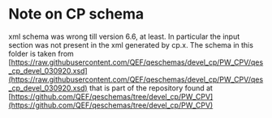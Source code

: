 # Note on CP schema

xml schema was wrong till version 6.6, at least. In particular the input section was not present in the xml generated by cp.x.
The schema in this folder is taken from
[https://raw.githubusercontent.com/QEF/qeschemas/devel_cp/PW_CPV/qes_cp_devel_030920.xsd](https://raw.githubusercontent.com/QEF/qeschemas/devel_cp/PW_CPV/qes_cp_devel_030920.xsd) that is part of the repository found at
[https://github.com/QEF/qeschemas/tree/devel_cp/PW_CPV](https://github.com/QEF/qeschemas/tree/devel_cp/PW_CPV)
